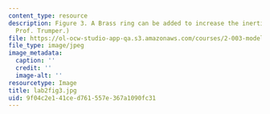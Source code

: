 ```yaml
---
content_type: resource
description: Figure 3. A Brass ring can be added to increase the inertia. (Image by
  Prof. Trumper.)
file: https://ol-ocw-studio-app-qa.s3.amazonaws.com/courses/2-003-modeling-dynamics-and-control-i-spring-2005/9f04c2e141ced761557e367a1090fc31_lab2fig3.jpg
file_type: image/jpeg
image_metadata:
  caption: ''
  credit: ''
  image-alt: ''
resourcetype: Image
title: lab2fig3.jpg
uid: 9f04c2e1-41ce-d761-557e-367a1090fc31
---
```

